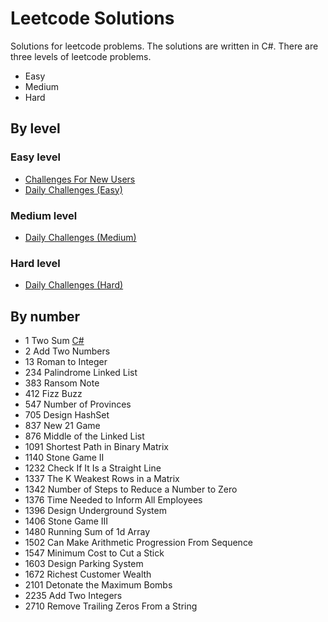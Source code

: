 # Leetcode Solutions

Solutions for leetcode problems. The solutions are written in C#. There are three levels of leetcode problems.

- Easy
- Medium
- Hard

## By level

### Easy level

- [Challenges For New Users](./ChallengesForNewUsers/)
- [Daily Challenges (Easy)](./DailyChallengesEasy/)

### Medium level

- [Daily Challenges (Medium)](./DailyChallengesMedium/)

### Hard level

- [Daily Challenges (Hard)](./DailyChallengesHard/)

## By number

- 1 Two Sum [C#](./TwoSum)
- 2 Add Two Numbers
- 13 Roman to Integer
- 234 Palindrome Linked List
- 383 Ransom Note
- 412 Fizz Buzz
- 547 Number of Provinces
- 705 Design HashSet
- 837 New 21 Game
- 876 Middle of the Linked List
- 1091 Shortest Path in Binary Matrix
- 1140 Stone Game II
- 1232 Check If It Is a Straight Line
- 1337 The K Weakest Rows in a Matrix
- 1342 Number of Steps to Reduce a Number to Zero
- 1376 Time Needed to Inform All Employees
- 1396 Design Underground System
- 1406 Stone Game III
- 1480 Running Sum of 1d Array
- 1502 Can Make Arithmetic Progression From Sequence
- 1547 Minimum Cost to Cut a Stick
- 1603 Design Parking System
- 1672 Richest Customer Wealth
- 2101 Detonate the Maximum Bombs
- 2235 Add Two Integers
- 2710 Remove Trailing Zeros From a String
